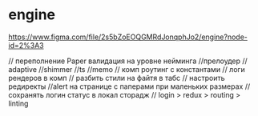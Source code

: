 # engine

https://www.figma.com/file/2s5bZoEOQGMRdJonqphJo2/engine?node-id=2%3A3

// переполнение Paper валидация на уровне нейминга
//прелоудер
// adaptive
//shimmer
//ts
//memo
// комп роутинг с константами
// логи рендеров в комп
// разбить стили на файтя в табс
// настроить редиректы
//alert на странице с паперами при маленьких размерах
// сохранять логин статус в локал сторадж
// login > redux > routing > linting

